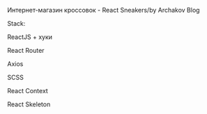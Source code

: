 Интернет-магазин кроссовок - React Sneakers/by Archakov Blog

Stack:

ReactJS + хуки

React Router

Axios

SCSS

React Context

React Skeleton

